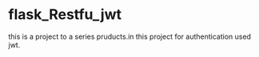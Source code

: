 # flask_Restfu_jwt
this is a project to a series pruducts.in this project for authentication used jwt.
